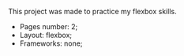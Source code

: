 This project was made to practice my flexbox skills.

- Pages number: 2;
- Layout: flexbox;
- Frameworks: none;
